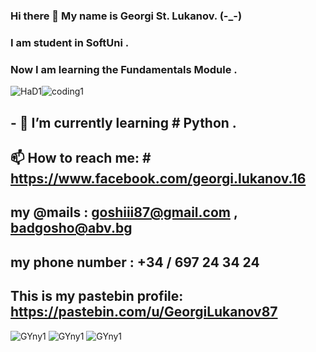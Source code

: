 
### Hi there 👋 My name is Georgi St. Lukanov. (-_-)
### I am student in SoftUni .
### Now I am learning the Fundamentals Module .


![HaD1](https://user-images.githubusercontent.com/102332504/182835032-07c17a9e-03e0-49a6-8165-39d4b0fccec7.gif)![coding1](https://user-images.githubusercontent.com/102332504/182835740-4d810708-b898-45af-aa18-6e0cf6d4a811.gif)
## - 🌱 I’m currently learning # Python .

## 📫 How to reach me: # https://www.facebook.com/georgi.lukanov.16
## my @mails :  goshiii87@gmail.com  ,  badgosho@abv.bg
## my phone number : +34 / 697 24 34 24

## This is my pastebin profile: https://pastebin.com/u/GeorgiLukanov87

![GYny1](https://user-images.githubusercontent.com/102332504/182836048-8d21c5cf-c5a3-43c1-bc2a-1895d3c73cd6.gif) ![GYny1](https://user-images.githubusercontent.com/102332504/182836048-8d21c5cf-c5a3-43c1-bc2a-1895d3c73cd6.gif) ![GYny1](https://user-images.githubusercontent.com/102332504/182836048-8d21c5cf-c5a3-43c1-bc2a-1895d3c73cd6.gif) 
